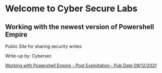 # Welcome to Cyber Secure Labs


## Working with the newest version of Powershell Empire

Public Site for sharing security writes

Write-up by: Cybersec


[Working with Powershell Empire - Post Exploitation - Pub Date 09/12/2021](./README_.md)
